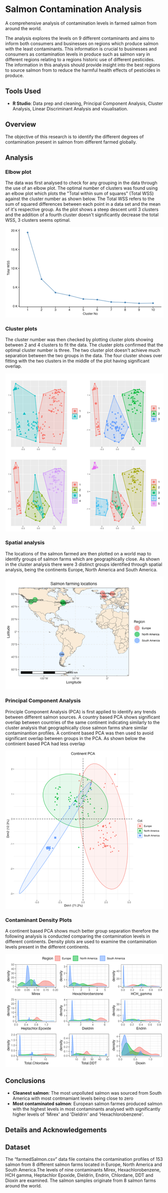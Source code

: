 # Salmon Contamination Analysis
A comprehensive analysis of contamination levels in farmed salmon from around the world. 

The analysis explores the levels on 9 different contaminants and aims to inform both consumers and businesses on regions which produce salmon with the least contaminants. This information is crucial to businesses and consumers as contamination levels in produce such as salmon vary in different regions relating to a regions historic use of different pesticides. The information in this analysis should provide insight into the best regions to source salmon from to reduce the harmful health effects of pesticides in produce. 

## Tools Used 
* **R Studio**: Data prep and cleaning, Principal Component Analysis, Cluster Analysis, Linear Discriminant Analysis and visualisation. 


## Overview
The objective of this research is to identify the different degrees of contamination present in salmon from different  farmed globally. 


## Analysis 

### Elbow plot

The data was first analysed to check for any grouping in the data through the use of an elbow plot. The optimal number of clusters was found using an elbow plot which plots the "Total within sum of squares" (Total WSS)  against the cluster number as shown below. The Total WSS refers to the sum of  squared differences between each point in a data set and the mean of it's respective group. As the plot shows a steep descent until 3 clusters and the addition of a fourth cluster doesn't significantly decrease the total WSS, 3 clusters seems optimal. 

![plot of optimal cluster number](salmonImages/optimalCluster.png)


### Cluster plots 

The cluster number was then checked by plotting cluster plots showing between 2 and 4 clusters to fit the data. The cluster plots confirmed that the optimal cluster number is three. The two cluster plot doesn't achieve much separation between the two groups in the data. The four cluster shows over fitting with the two clusters in the middle of the plot having significant overlap.


![grid of cluster plots](salmonImages/clusterGrid.png)


### Spatial analysis 

The locations of the salmon farmed are then plotted on a world map to identify groups of salmon farms which are geographically close. As shown in the cluster analysis there were 3 distinct groups identified through spatial analysis, being the continents Europe, North America and South America.  

![salmon farm locations world map](salmonImages/worldmapPlot.png)


### Principal Component Analysis 

Principle Component Analysis (PCA) is first applied to identify any trends between different salmon sources. A country based PCA shows significant overlap between countries of the same continent indicating similarly to the cluster analysis that geographically close salmon farms share similar contaminantion profiles. A continent based PCA was then used to avoid significant overlap between groups in the PCA. As shown below the continient based PCA had less overlap 


![continent based PCA plot](salmonImages/continentPCAplot.jpg)



### Contaminant Density Plots


A continent based PCA shows much better group separation therefore the following analysis is conducted comparing the contamination levels in different continents. Density plots are used to examine the contamination levels present in the different continents. 

![grid of contaminant density plots](salmonImages/densityGrid.png)








## Conclusions

* **Cleanest salmon**: The most unpolluted salmon was sourced from South America with most contmamiant levels being close to zero
* **Most contaminated salmon**: European salmon farmes produced salmon with the highest levels in most contaminants analysed with significantly higher levels of 'Mirex' and 'Dieldrin' and 'Hexachlorobenzene'. 





## Details and Acknowledgements

## Dataset

The “farmedSalmon.csv” data file contains the contamination profiles of 153 salmon from 8 different salmon farms located in Europe, North America and South America.The levels of nine contaminants Mirex, Hexachlorobenzene, HCH gamma, Heptachlor Epoxide, Dieldrin, Endrin, Chlordane, DDT and Dioxin are examined. The salmon samples originate from 8 salmon farms around the world.









